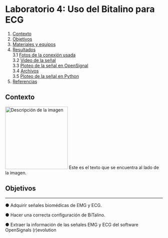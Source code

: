 # Laboratorio 4: Uso del Bitalino para ECG

1. [Contexto](#context)
2. [Objetivos](#obj)
2. [Materiales y equipos](#mat)
3. [Resultados](#resul)\
     3.1 [Fotos de la conexión usada](#conex)\
     3.2 [Video de la señal](#senal)\
     3.3 [Ploteo de la señal en OpenSignal](#plot)\
     3.4 [Archivos](#arch)\
     3.5 [Ploteo de la señal en Python](#plote)
4. [Referencias](#ref)

## **Contexto** <a name="context"></a>


<p align="left">
  <img src="URL_DE_LA_IMAGEN" alt="Descripción de la imagen" width="200" height="200">
  Este es el texto que se encuentra al lado de la imagen.
</p>

## **Objetivos** <a name="obj"></a>
---
● Adquirir señales biomédicas de EMG y ECG.

● Hacer una correcta configuración de BiTalino.

● Extraer la información de las señales EMG y ECG del software OpenSignals (r)evolution
